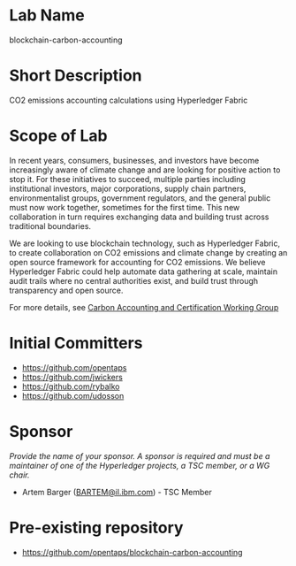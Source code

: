 # Lab Name
blockchain-carbon-accounting

# Short Description
CO2 emissions accounting calculations using Hyperledger Fabric 

# Scope of Lab
In recent years, consumers, businesses, and investors have become increasingly aware of climate change and are looking for positive action to stop it.  For these initiatives to succeed, multiple parties including institutional investors, major corporations, supply chain partners, environmentalist groups, government regulators, and the general public must now work together, sometimes for the first time.  This new collaboration in turn requires exchanging data and building trust across traditional boundaries.  

We are looking to use blockchain technology, such as Hyperledger Fabric, to create collaboration on CO2 emissions and climate change by creating an open source
framework for accounting for CO2 emissions.  We believe Hyperledger Fabric could help automate data gathering at scale, maintain audit trails where no central
authorities exist, and build trust through transparency and open source.   

For more details, see [Carbon Accounting and Certification Working Group](https://wiki.hyperledger.org/display/CASIG/Carbon+Accounting+and+Certification+Working+Group)

# Initial Committers
- https://github.com/opentaps
- https://github.com/jwickers
- https://github.com/rybalko
- https://github.com/udosson

# Sponsor
_Provide the name of your sponsor. A sponsor is required and must be a maintainer of one of the Hyperledger projects, a TSC member, or a WG chair._
- Artem Barger (BARTEM@il.ibm.com) - TSC Member

# Pre-existing repository
- https://github.com/opentaps/blockchain-carbon-accounting
